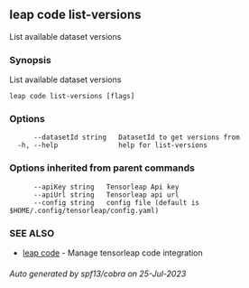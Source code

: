 ## leap code list-versions

List available dataset versions

### Synopsis

List available dataset versions

```
leap code list-versions [flags]
```

### Options

```
      --datasetId string   DatasetId to get versions from
  -h, --help               help for list-versions
```

### Options inherited from parent commands

```
      --apiKey string   Tensorleap Api key
      --apiUrl string   Tensorleap api url
      --config string   config file (default is $HOME/.config/tensorleap/config.yaml)
```

### SEE ALSO

* [leap code](leap_code.md)	 - Manage tensorleap code integration

###### Auto generated by spf13/cobra on 25-Jul-2023
